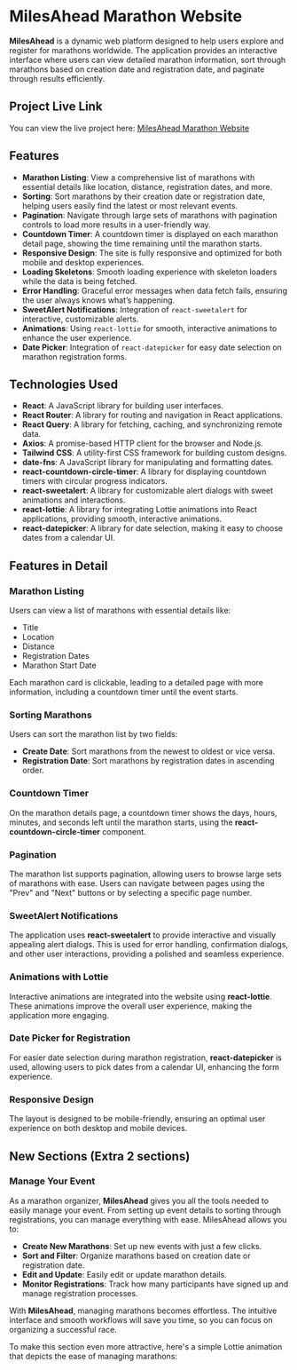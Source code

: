 # MilesAhead Marathon Website

**MilesAhead** is a dynamic web platform designed to help users explore and register for marathons worldwide. The application provides an interactive interface where users can view detailed marathon information, sort through marathons based on creation date and registration date, and paginate through results efficiently.

## Project Live Link

You can view the live project here: [MilesAhead Marathon Website](https://milesahead-34c38.web.app)

## Features

- **Marathon Listing**: View a comprehensive list of marathons with essential details like location, distance, registration dates, and more.
- **Sorting**: Sort marathons by their creation date or registration date, helping users easily find the latest or most relevant events.
- **Pagination**: Navigate through large sets of marathons with pagination controls to load more results in a user-friendly way.
- **Countdown Timer**: A countdown timer is displayed on each marathon detail page, showing the time remaining until the marathon starts.
- **Responsive Design**: The site is fully responsive and optimized for both mobile and desktop experiences.
- **Loading Skeletons**: Smooth loading experience with skeleton loaders while the data is being fetched.
- **Error Handling**: Graceful error messages when data fetch fails, ensuring the user always knows what’s happening.
- **SweetAlert Notifications**: Integration of `react-sweetalert` for interactive, customizable alerts.
- **Animations**: Using `react-lottie` for smooth, interactive animations to enhance the user experience.
- **Date Picker**: Integration of `react-datepicker` for easy date selection on marathon registration forms.

## Technologies Used

- **React**: A JavaScript library for building user interfaces.
- **React Router**: A library for routing and navigation in React applications.
- **React Query**: A library for fetching, caching, and synchronizing remote data.
- **Axios**: A promise-based HTTP client for the browser and Node.js.
- **Tailwind CSS**: A utility-first CSS framework for building custom designs.
- **date-fns**: A JavaScript library for manipulating and formatting dates.
- **react-countdown-circle-timer**: A library for displaying countdown timers with circular progress indicators.
- **react-sweetalert**: A library for customizable alert dialogs with sweet animations and interactions.
- **react-lottie**: A library for integrating Lottie animations into React applications, providing smooth, interactive animations.
- **react-datepicker**: A library for date selection, making it easy to choose dates from a calendar UI.

## Features in Detail

### Marathon Listing

Users can view a list of marathons with essential details like:

- Title
- Location
- Distance
- Registration Dates
- Marathon Start Date

Each marathon card is clickable, leading to a detailed page with more information, including a countdown timer until the event starts.

### Sorting Marathons

Users can sort the marathon list by two fields:

- **Create Date**: Sort marathons from the newest to oldest or vice versa.
- **Registration Date**: Sort marathons by registration dates in ascending order.

### Countdown Timer

On the marathon details page, a countdown timer shows the days, hours, minutes, and seconds left until the marathon starts, using the **react-countdown-circle-timer** component.

### Pagination

The marathon list supports pagination, allowing users to browse large sets of marathons with ease. Users can navigate between pages using the "Prev" and "Next" buttons or by selecting a specific page number.

### SweetAlert Notifications

The application uses **react-sweetalert** to provide interactive and visually appealing alert dialogs. This is used for error handling, confirmation dialogs, and other user interactions, providing a polished and seamless experience.

### Animations with Lottie

Interactive animations are integrated into the website using **react-lottie**. These animations improve the overall user experience, making the application more engaging.

### Date Picker for Registration

For easier date selection during marathon registration, **react-datepicker** is used, allowing users to pick dates from a calendar UI, enhancing the form experience.

### Responsive Design

The layout is designed to be mobile-friendly, ensuring an optimal user experience on both desktop and mobile devices.

## New Sections (Extra 2 sections)

### Manage Your Event

As a marathon organizer, **MilesAhead** gives you all the tools needed to easily manage your event. From setting up event details to sorting through registrations, you can manage everything with ease. MilesAhead allows you to:

- **Create New Marathons**: Set up new events with just a few clicks.
- **Sort and Filter**: Organize marathons based on creation date or registration date.
- **Edit and Update**: Easily edit or update marathon details.
- **Monitor Registrations**: Track how many participants have signed up and manage registration processes.

With **MilesAhead**, managing marathons becomes effortless. The intuitive interface and smooth workflows will save you time, so you can focus on organizing a successful race.

To make this section even more attractive, here's a simple Lottie animation that depicts the ease of managing marathons:

